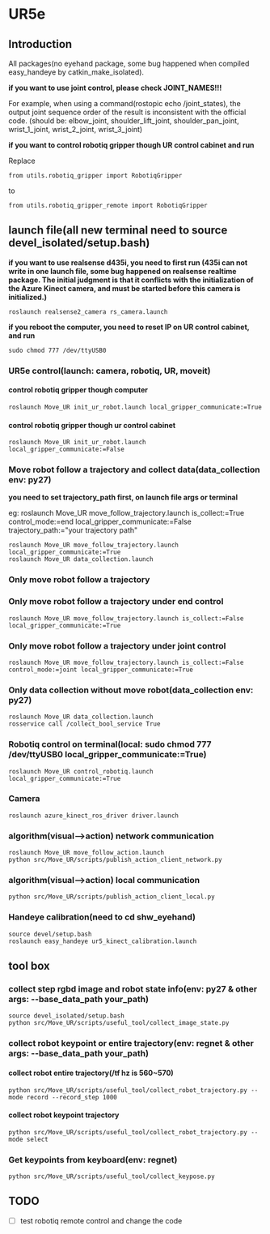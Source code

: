 # UR5e

## Introduction

All packages(no eyehand package, some bug happened when compiled easy_handeye by catkin_make_isolated).

**if you want to use joint control, please check JOINT_NAMES!!!**

For example, when using a command(rostopic echo /joint_states), the output joint sequence order of the result is inconsistent with the official code.
(should be: elbow_joint, shoulder_lift_joint, shoulder_pan_joint, wrist_1_joint, wrist_2_joint, wrist_3_joint)

**if you want to control robotiq gripper though UR control cabinet and run**

Replace

```
from utils.robotiq_gripper import RobotiqGripper 
```

to

```
from utils.robotiq_gripper_remote import RobotiqGripper
```

## launch file(all new terminal need to source devel_isolated/setup.bash)

**if you want to use realsense d435i, you need to first run (435i can not write in one launch file, some bug happened on realsense realtime package. The initial judgment is that it conflicts with the initialization of the Azure Kinect camera, and must be started before this camera is initialized.)**

```
roslaunch realsense2_camera rs_camera.launch
```

**if you reboot the computer, you need to reset IP on UR control cabinet, and run**

```
sudo chmod 777 /dev/ttyUSB0
```

### UR5e control(launch: camera, robotiq, UR, moveit)

#### control robotiq gripper though computer

```
roslaunch Move_UR init_ur_robot.launch local_gripper_communicate:=True
```

#### control robotiq gripper though ur control cabinet

```
roslaunch Move_UR init_ur_robot.launch local_gripper_communicate:=False
```

### Move robot follow a trajectory and collect data(data_collection env: py27)

**you need to set trajectory_path first, on launch file args or terminal**

eg: roslaunch Move_UR move_follow_trajectory.launch is_collect:=True control_mode:=end local_gripper_communicate:=False trajectory_path:="your trajectory path"

```
roslaunch Move_UR move_follow_trajectory.launch local_gripper_communicate:=True
roslaunch Move_UR data_collection.launch
```

### Only move robot follow a trajectory

### Only move robot follow a trajectory under end control

```
roslaunch Move_UR move_follow_trajectory.launch is_collect:=False local_gripper_communicate:=True
```

### Only move robot follow a trajectory under joint control

```
roslaunch Move_UR move_follow_trajectory.launch is_collect:=False control_mode:=joint local_gripper_communicate:=True
```

### Only data collection without move robot(data_collection env: py27)

```
roslaunch Move_UR data_collection.launch
rosservice call /collect_bool_service True
```

### Robotiq control on terminal(local: sudo chmod 777 /dev/ttyUSB0 local_gripper_communicate:=True)

```
roslaunch Move_UR control_robotiq.launch local_gripper_communicate:=True
```

### Camera

```
roslaunch azure_kinect_ros_driver driver.launch
```

### algorithm(visual-->action) network communication

```
roslaunch Move_UR move_follow_action.launch
python src/Move_UR/scripts/publish_action_client_network.py
```

### algorithm(visual-->action) local communication

```
python src/Move_UR/scripts/publish_action_client_local.py
```

### Handeye calibration(need to cd shw_eyehand)

```
source devel/setup.bash
roslaunch easy_handeye ur5_kinect_calibration.launch
```

## tool box

### collect step rgbd image and robot state info(env: py27 & other args: --base_data_path your_path)

```
source devel_isolated/setup.bash
python src/Move_UR/scripts/useful_tool/collect_image_state.py
```

### collect robot keypoint or entire trajectory(env: regnet & other args: --base_data_path your_path)

#### collect robot entire trajectory(/tf hz is 560~570)

```
python src/Move_UR/scripts/useful_tool/collect_robot_trajectory.py --mode record --record_step 1000
```

#### collect robot keypoint trajectory

```
python src/Move_UR/scripts/useful_tool/collect_robot_trajectory.py --mode select
```

### Get keypoints from keyboard(env: regnet)

```
python src/Move_UR/scripts/useful_tool/collect_keypose.py
```

## TODO

* [ ]  test robotiq remote control and change the code

